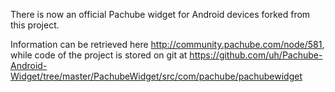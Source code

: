There is now an official Pachube widget for Android devices forked from this project.

Information can be retrieved here http://community.pachube.com/node/581, while code of the project is stored on git at https://github.com/uh/Pachube-Android-Widget/tree/master/PachubeWidget/src/com/pachube/pachubewidget